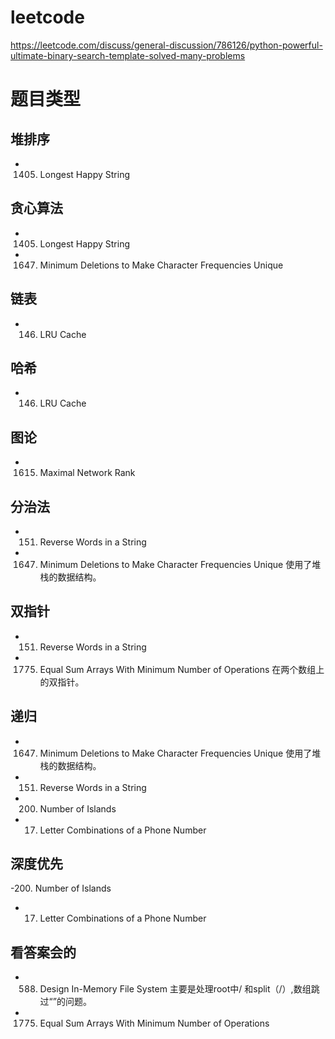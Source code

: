 # leetcode

https://leetcode.com/discuss/general-discussion/786126/python-powerful-ultimate-binary-search-template-solved-many-problems



# 题目类型

## 堆排序

- 1405. Longest Happy String


## 贪心算法

- 1405. Longest Happy String
- 1647. Minimum Deletions to Make Character Frequencies Unique

## 链表
- 146. LRU Cache
## 哈希 
- 146. LRU Cache

## 图论
- 1615. Maximal Network Rank

## 分治法
- 151. Reverse Words in a String
- 1647. Minimum Deletions to Make Character Frequencies Unique 使用了堆栈的数据结构。

## 双指针
- 151. Reverse Words in a String
- 1775. Equal Sum Arrays With Minimum Number of Operations  在两个数组上的双指针。

## 递归
- 1647. Minimum Deletions to Make Character Frequencies Unique 使用了堆栈的数据结构。
- 151. Reverse Words in a String
- 200. Number of Islands
- 17. Letter Combinations of a Phone Number


## 深度优先
-200. Number of Islands
- 17. Letter Combinations of a Phone Number 

## 看答案会的
- 588. Design In-Memory File System 主要是处理root中/ 和split（/）,数组跳过“”的问题。
- 1775. Equal Sum Arrays With Minimum Number of Operations 